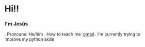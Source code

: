 # Hi!!
### I'm Jesús
. Pronouns: He/him
. How to reach me: [gmail](jesusmiranda2005@gmail.com)
. I’m currently trying to improve my python skills

<!---
jesus3322/jesus3322 is a ✨ special ✨ repository because its `README.md` (this file) appears on your GitHub profile.
You can click the Preview link to take a look at your changes.
--->
